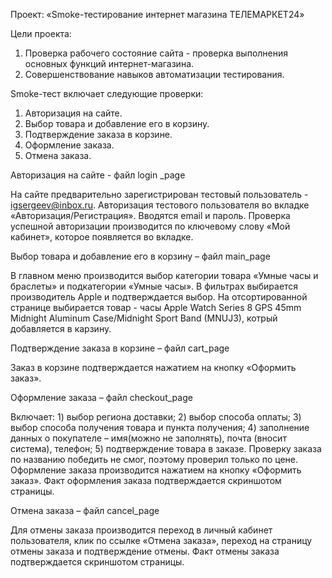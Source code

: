 Проект: «Smoke-тестирование интернет магазина ТЕЛЕМАРКЕТ24»

Цели проекта:
1. Проверка рабочего состояние сайта - проверка выполнения основных функций интернет-магазина.
2. Совершенствование навыков автоматизации тестирования.

Smoke-тест включает следующие проверки:
1. Авторизация на сайте.
2. Выбор товара и добавление его в корзину.
3. Подтверждение заказа в корзине.
4. Оформление заказа.
5. Отмена заказа.

 Авторизация на сайте - файл  login _page
 
На сайте предварительно зарегистрирован тестовый пользователь - igsergeev@inbox.ru. Авторизация тестового пользователя во вкладке «Авторизация/Регистрация». Вводятся email и пароль. Проверка успешной авторизации производится по ключевому слову «Мой кабинет», которое появляется во вкладке.

Выбор товара и добавление его в корзину – файл main_page

В главном меню производится выбор категории товара «Умные часы и браслеты» и подкатегории «Умные часы». В фильтрах выбирается производитель Apple и подтверждается выбор. На отсортированной странице выбирается товар -  часы Apple Watch Series 8 GPS 45mm Midnight  Aluminum Case/Midnight Sport Band (MNUJ3), котрый добавляется в карзину.

Подтверждение заказа в корзине – файл cart_page

Заказ в корзине подтверждается нажатием на кнопку «Оформить заказ».

Оформление заказа – файл checkout_page

Включает: 1) выбор региона доставки; 2) выбор способа оплаты; 3) выбор способа получения товара и пункта получения; 4) заполнение данных о покупателе – имя(можно не заполнять), почта (вносит система), телефон; 5) подтверждение товара в заказе. Проверку заказа по названию победить не смог, поэтому проверил только по цене. Оформление заказа производится нажатием на кнопку «Оформить заказ». Факт оформления заказа подтверждается скриншотом страницы.

Отмена заказа – файл cancel_page

Для отмены заказа производится переход в личный кабинет пользователя, клик по ссылке «Отмена заказа», переход на страницу отмены заказа и подтверждение отмены. Факт отмены заказа подтверждается скриншотом страницы.
